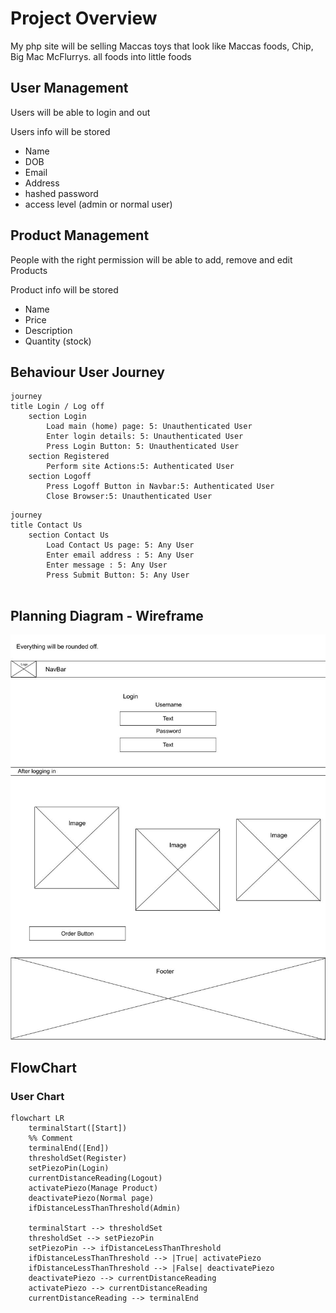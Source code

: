 # Project Overview

My php site will be selling Maccas toys that look like Maccas foods, Chip, Big Mac McFlurrys. all foods into little foods

## User Management
Users will be able to login and out

Users info will be stored
- Name
- DOB
- Email
- Address
- hashed password
- access level (admin or normal user)

## Product Management
People with the right permission will be able to add, remove and edit Products

Product info will be stored
- Name
- Price
- Description
- Quantity (stock)

## Behaviour User Journey 
```mermaid
journey
title Login / Log off
    section Login
        Load main (home) page: 5: Unauthenticated User
        Enter login details: 5: Unauthenticated User
        Press Login Button: 5: Unauthenticated User
    section Registered
        Perform site Actions:5: Authenticated User
    section Logoff
        Press Logoff Button in Navbar:5: Authenticated User
        Close Browser:5: Unauthenticated User
```
```mermaid
journey
title Contact Us
    section Contact Us
        Load Contact Us page: 5: Any User
        Enter email address : 5: Any User
        Enter message : 5: Any User
        Press Submit Button: 5: Any User
    
```
## Planning Diagram - Wireframe
<img src="images/wireframes/main-page.jpg" alt="Main Page wireframe">

## FlowChart
### User Chart
```mermaid
flowchart LR
    terminalStart([Start])
    %% Comment
    terminalEnd([End])
    thresholdSet(Register)
    setPiezoPin(Login)
    currentDistanceReading(Logout)
    activatePiezo(Manage Product)
    deactivatePiezo(Normal page)
    ifDistanceLessThanThreshold(Admin)
    
    terminalStart --> thresholdSet
    thresholdSet --> setPiezoPin
    setPiezoPin --> ifDistanceLessThanThreshold
    ifDistanceLessThanThreshold --> |True| activatePiezo
    ifDistanceLessThanThreshold --> |False| deactivatePiezo
    deactivatePiezo --> currentDistanceReading
    activatePiezo --> currentDistanceReading
    currentDistanceReading --> terminalEnd
```